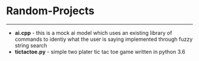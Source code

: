 # Random-Projects
---------------------------------------------------------------
* **ai.cpp** - this is a mock ai model which uses an existing library of commands to identiy what the user is saying implemented through fuzzy string search 
* **tictactoe.py** - simple two plater tic tac toe game written in python 3.6
